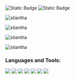 <img alt="Static Badge" src="https://img.shields.io/badge/Currently_learning-Astro-orange%22?style=for-the-badge&color=teal">
<img alt="Static Badge" src="https://img.shields.io/badge/Next_on_the_chopping_block-Web%20Database-blue%22?style=for-the-badge&color=blue">
<p align="left"> <img src="https://komarev.com/ghpvc/?username=stiantha&label=Profile%20views&color=purple&style=for-the-badge" alt="stiantha" /> </p>
<pa lign="center"><img align="center" src="https://github-readme-stats.vercel.app/api/top-langs?username=stiantha&show_icons=true&locale=en&layout=compact" alt="stiantha" /></p>
<p><img align="center" src="https://github-readme-stats.vercel.app/api?username=stiantha&show_icons=true&locale=en" alt="stiantha" /></p>
<p><img align="center" src="https://github-readme-streak-stats.herokuapp.com/?user=stiantha" alt="stiantha" /></p>
<h3 align="left">Languages and Tools:</h3>
<p>
<a href="https://www.figma.com/@stiantha"><img src="https://img.shields.io/badge/figma-purple?style=for-the-badge&logo=figma&logoColor=ffffff"/></a>
<img src="https://img.shields.io/badge/HTML-FF8C00?style=for-the-badge&logo=HTML5&logoColor=ffffff"/> 
<img src="https://img.shields.io/badge/css-1E90FF?style=for-the-badge&logo=css3&logoColor=ffffff"/> 
<img src="https://img.shields.io/badge/javascript-FFD700?style=for-the-badge&logo=javascript&logoColor=A0522D"/>
<img src="https://img.shields.io/badge/sass-DA70D6?style=for-the-badge&logo=sass&logoColor=ffffff"/> 
<img src="https://img.shields.io/badge/astro-454545?style=for-the-badge&logo=astro&logoColor=40E0D0"/>
<img src="https://img.shields.io/badge/python-black?style=for-the-badge&logo=python&logoColor=yellow"/> </p>




